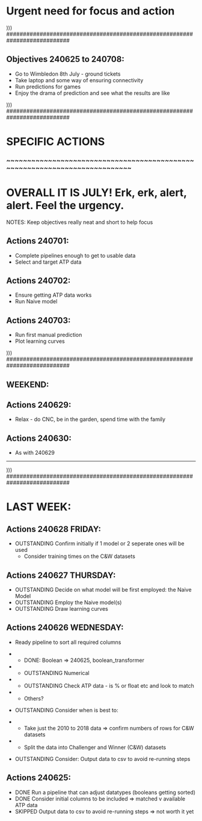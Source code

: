 # Urgent need for focus and action

))) ###########################################################################

## Objectives 240625 to 240708:
- Go to Wimbledon 8th July - ground tickets
- Take laptop and some way of ensuring connectivity
- Run predictions for games
- Enjoy the drama of prediction and see what the results are like

))) ###########################################################################


# SPECIFIC ACTIONS
### ~~~~~~~~~~~~~~~~~~~~~~~~~~~~~~~~~~~~~~~~~~~~~~~~~~~~~~~~~~~~~~~~~~~~~~~~~~~

# OVERALL IT IS JULY! Erk, erk, alert, alert. Feel the urgency.
NOTES:
  Keep objectives really neat and short to help focus

## Actions 240701:
- Complete pipelines enough to get to usable data
- Select and target ATP data

## Actions 240702:
- Ensure getting ATP data works
- Run Naive model

## Actions 240703:
- Run first manual prediction
- Plot learning curves



))) ###########################################################################

## WEEKEND:
## Actions 240629:
- Relax - do CNC, be in the garden, spend time with the family
## Actions 240630:
- As with 240629

***
))) ###########################################################################


# LAST WEEK:

## Actions 240628 FRIDAY:
- OUTSTANDING Confirm initially if 1 model or 2 seperate ones will be used
  - Consider training times on the C&W datasets


## Actions 240627 THURSDAY:
- OUTSTANDING Decide on what model will be first employed: the Naive Model
- OUTSTANDING Employ the Naive model(s)
- OUTSTANDING Draw learning curves


## Actions 240626 WEDNESDAY:
- Ready pipeline to sort all required columns
- - DONE: Boolean => 240625, boolean_transformer
- - OUTSTANDING Numerical
- - OUTSTANDING Check ATP data - is % or float etc and look to match
- - Others?

- OUTSTANDING Consider when is best to:
- - Take just the 2010 to 2018 data => confirm numbers of rows for C&W datasets
- - Split the data into Challenger and Winner (C&W) datasets

- OUTSTANDING Consider: Output data to csv to avoid re-running steps


## Actions 240625:
- DONE Run a pipeline that can adjust datatypes (booleans getting sorted)
- DONE Consider initial columns to be included => matched v available ATP data
- SKIPPED Output data to csv to avoid re-running steps => not worth it yet
